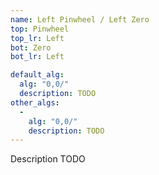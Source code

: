 ```yaml
---
name: Left Pinwheel / Left Zero
top: Pinwheel
top_lr: Left
bot: Zero
bot_lr: Left

default_alg:
  alg: "0,0/"
  description: TODO
other_algs:
  -
    alg: "0,0/"
    description: TODO
---
```


Description TODO


